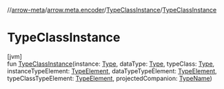 //[arrow-meta](../../../index.md)/[arrow.meta.encoder](../index.md)/[TypeClassInstance](index.md)/[TypeClassInstance](-type-class-instance.md)

# TypeClassInstance

[jvm]\
fun [TypeClassInstance](-type-class-instance.md)(instance: [Type](../../arrow.meta.ast/-type/index.md), dataType: [Type](../../arrow.meta.ast/-type/index.md), typeClass: [Type](../../arrow.meta.ast/-type/index.md), instanceTypeElement: [TypeElement](https://docs.oracle.com/javase/8/docs/api/javax/lang/model/element/TypeElement.html), dataTypeTypeElement: [TypeElement](https://docs.oracle.com/javase/8/docs/api/javax/lang/model/element/TypeElement.html), typeClassTypeElement: [TypeElement](https://docs.oracle.com/javase/8/docs/api/javax/lang/model/element/TypeElement.html), projectedCompanion: [TypeName](../../arrow.meta.ast/-type-name/index.md))
